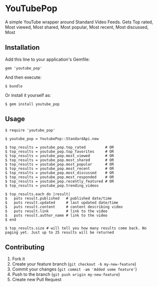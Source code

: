 # YouTubePop

A simple YouTube wrapper around Standard Video Feeds. Gets Top rated, Most viewed, Most shared, Most popular, Most recent, Most discussed, Most
## Installation

Add this line to your application's Gemfile:

    gem 'youtube_pop'

And then execute:

    $ bundle

Or install it yourself as:

    $ gem install youtube_pop

## Usage

    $ require 'youtube_pop'

    $ youtube_pop = YoutubePop::StandardApi.new

    $ top_results = youtube_pop.top_rated         # OR
    $ top_results = youtube_pop.top_favorites     # OR
    $ top_results = youtube_pop.most_viewed       # OR
    $ top_results = youtube_pop.most_shared       # OR
    $ top_results = youtube_pop.most_popular      # OR
    $ top_results = youtube_pop.most_recent       # OR
    $ top_results = youtube_pop.most_discussed    # OR
    $ top_results = youtube_pop.most_responded    # OR
    $ top_results = youtube_pop.recently_featured # OR
    $ top_results = youtube_pop.trending_videos

    $ top_results.each do |result|
    $   puts result.published   # published date/time
    $   puts result.updated     # last updated date/time
    $   puts result.content     # content describing video
    $   puts result.link        # link to the video
    $   puts result.author_name # link to the video
    $ end

    $ top_results.size # will tell you how many results come back. No paging yet. Just up to 25 results will be returned

## Contributing

1. Fork it
2. Create your feature branch (`git checkout -b my-new-feature`)
3. Commit your changes (`git commit -am 'Added some feature'`)
4. Push to the branch (`git push origin my-new-feature`)
5. Create new Pull Request
